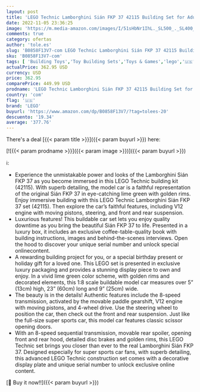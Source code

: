 ```yaml
---
layout: post
title: 'LEGO Technic Lamborghini Sián FKP 37 42115 Building Set for Adults  3 696 Pieces '
date: 2022-11-05 23:36:25
image: 'https://m.media-amazon.com/images/I/51sHbNr1IhL._SL500_._SL400_.jpg'
comments: true
category: ofertas
author: 'tole.es'
slug: 'B0858F13V7-com LEGO Technic Lamborghini Sián FKP 37 42115 Building Set...'
sku: 'B0858F13V7-com'
tags: [ 'Building Toys','Toy Building Sets','Toys & Games','lego','🇺🇸', ]
actualPrice: 362.95 USD
currency: USD
price: 362.95
comparePrice: 449.99 USD
prodname: 'LEGO Technic Lamborghini Sián FKP 37 42115 Building Set for Adults  3 696 Pieces '
country: 'com'
flag: '🇺🇸'
brand: 'LEGO'
buyurl: 'https://www.amazon.com/dp/B0858F13V7/?tag=tolees-20'
descuento: '19.34'
average: '377.76'
---
```


There's a deal [{{< param title >}}]({{< param buyurl >}})  here:

[![{{< param prodname >}}]({{< param image >}})]({{< param buyurl >}})

ℹ️:

- Experience the unmistakable power and looks of the Lamborghini Sián FKP 37 as you become immersed in this LEGO Technic building kit (42115). With superb detailing, the model car is a faithful representation of the original Sián FKP 37 in eye-catching lime green with golden rims. Enjoy immersive building with this LEGO Technic Lamborghini Sián FKP 37 set (42115). Then explore the car’s faithful features, including V12 engine with moving pistons, steering, and front and rear suspension.
- Luxurious features! This buildable car set lets you enjoy quality downtime as you bring the beautiful Sián FKP 37 to life. Presented in a luxury box, it includes an exclusive coffee-table-quality book with building instructions, images and behind-the-scenes interviews. Open the hood to discover your unique serial number and unlock special onlinecontent.
- A rewarding building project for you, or a special birthday present or holiday gift for a loved one. This LEGO set is presented in exclusive luxury packaging and provides a stunning display piece to own and enjoy. In a vivid lime green color scheme, with golden rims and decorated elements, this 1:8 scale buildable model car measures over 5” (13cm) high, 23” (60cm) long and 9” (25cm) wide.
- The beauty is in the details! Authentic features include the 8-speed transmission, activated by the movable paddle gearshift, V12 engine with moving pistons, and 4-wheel drive. Use the steering wheel to position the car, then check out the front and rear suspension. Just like the full-size super sports car, this model car features classic scissor opening doors.
- With an 8-speed sequential transmission, movable rear spoiler, opening front and rear hood, detailed disc brakes and golden rims, this LEGO Technic set brings you closer than ever to the real Lamborghini Sián FKP 37. Designed especially for super sports car fans, with superb detailing, this advanced LEGO Technic construction set comes with a decorative display plate and unique serial number to unlock exclusive online content.

[🛒 Buy it now!!]({{< param buyurl >}})
